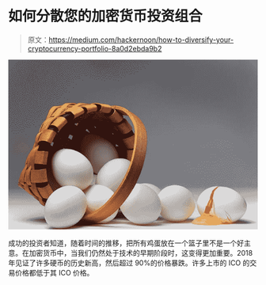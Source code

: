 # 如何分散您的加密货币投资组合

> 原文：<https://medium.com/hackernoon/how-to-diversify-your-cryptocurrency-portfolio-8a0d2ebda9b2>

![](img/c1e6d0e07c87addbda7d628ec2a29059.png)

成功的投资者知道，随着时间的推移，把所有鸡蛋放在一个篮子里不是一个好主意。在加密货币中，当我们仍然处于技术的早期阶段时，这变得更加重要。2018 年见证了许多硬币的历史新高，然后超过 90%的价格暴跌。许多上市的 ICO 的交易价格都低于其 ICO 价格。